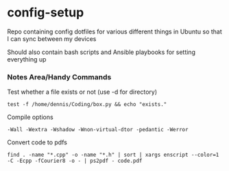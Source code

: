 # config-setup
Repo containing config dotfiles for various different things in Ubuntu so that I can sync between my devices

Should also contain bash scripts and Ansible playbooks for setting everything up



### Notes Area/Handy Commands

Test whether a file exists or not (use -d for directory)

```
test -f /home/dennis/Coding/box.py && echo "exists."
```

Compile options

```
-Wall -Wextra -Wshadow -Wnon-virtual-dtor -pedantic -Werror
```

Convert code to pdfs

```
find . -name "*.cpp" -o -name "*.h" | sort | xargs enscript --color=1 -C -Ecpp -fCourier8 -o - | ps2pdf - code.pdf
```